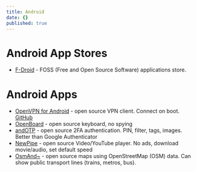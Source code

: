 ```yaml
---
title: Android
date: {}
published: true
---
```


# Android App Stores

* [F-Droid](https://f-droid.org/) - FOSS (Free and Open Source Software) applications store.

# Android Apps

* [OpenVPN for Android](https://f-droid.org/en/packages/de.blinkt.openvpn/) - open source VPN client. Connect on boot. [GitHub](https://github.com/schwabe/ics-openvpn)
* [OpenBoard](https://f-droid.org/en/packages/org.dslul.openboard.inputmethod.latin/) - open source keyboard, no spying
* [andOTP](https://f-droid.org/en/packages/org.shadowice.flocke.andotp/) - open source 2FA authentication. PIN, filter, tags, images. Better than Google Authenticator
* [NewPipe](https://f-droid.org/en/packages/org.schabi.newpipe/) - open source Video/YouTube player. No ads, download movie/audio, set default speed
* [OsmAnd~](https://f-droid.org/en/packages/net.osmand.plus/) - open source maps using OpenStreetMap (OSM) data. Can show public transport lines (trains, metros, bus).
